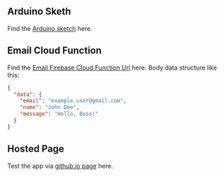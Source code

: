 ## Arduino Sketh

Find the [Arduino sketch](https://app.arduino.cc/sketches/ishimwe-william/56f6cd7e-7757-4f23-8f09-d4ccdfaf35a4) here.

## Email Cloud Function
Find the [Email Firebase Cloud Function Url](https://us-central1-gprs-with-firebase-85713.cloudfunctions.net/sendEmail) here.
Body data structure like this:
```json
{
  "data": {
    "email": "example.user@gmail.com",
    "name": "John Doe",
    "message": "Hello, Boss!"
  }
}
```

## Hosted Page
Test the app via [github.io page](https://ishimwe-william.github.io/attendance-system-rfid-125khz-based) here.
